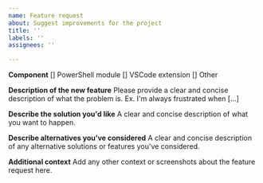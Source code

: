 ```yaml
---
name: Feature request
about: Suggest improvements for the project
title: ''
labels: ''
assignees: ''

---
```


**Component**
[] PowerShell module
[] VSCode extension
[] Other

**Description of the new feature**
Please provide a clear and concise description of what the problem is. Ex. I'm always frustrated when [...]

**Describe the solution you'd like**
A clear and concise description of what you want to happen.

**Describe alternatives you've considered**
A clear and concise description of any alternative solutions or features you've considered.

**Additional context**
Add any other context or screenshots about the feature request here.
